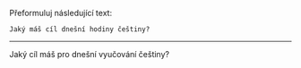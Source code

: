 Přeformuluj následující text:

```
Jaký máš cíl dnešní hodiny češtiny?
```

---

<!-- chatcmpl-749ZDNyu364c8P6psJax29OJacgUC -->

Jaký cíl máš pro dnešní vyučování češtiny?